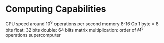 # Computing Capabilities
CPU speed around $10^9$ operations per second
memory 8-16 Gb
	1 byte = 8 bits
	float: 32 bits
	double: 64 biits
matrix multiplication: order of $M^3$ operations
supercomputer